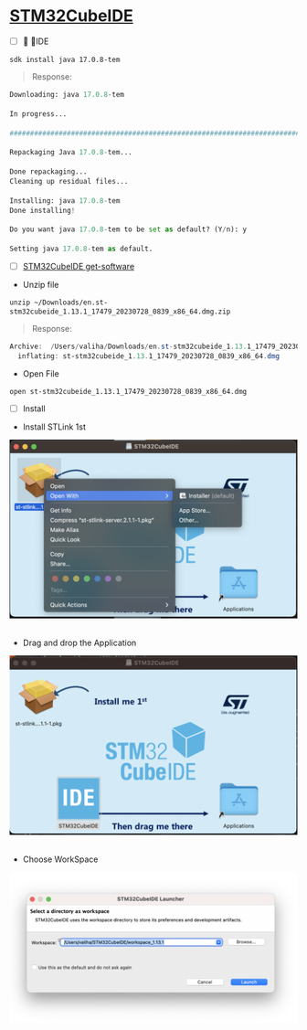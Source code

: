 # [STM32CubeIDE](https://www.st.com/en/development-tools/stm32cubeide.html)



- [ ] :round_pushpin: :ice_cube:IDE

```
sdk install java 17.0.8-tem
```
> Response:
```python
Downloading: java 17.0.8-tem

In progress...

########################################################################################################################################################################################################################### 100.0%

Repackaging Java 17.0.8-tem...

Done repackaging...
Cleaning up residual files...

Installing: java 17.0.8-tem
Done installing!

Do you want java 17.0.8-tem to be set as default? (Y/n): y

Setting java 17.0.8-tem as default.

```

- [ ] [STM32CubeIDE get-software](https://www.st.com/en/development-tools/stm32cubeide.html#st-get-software)

* Unzip file

```
unzip ~/Downloads/en.st-stm32cubeide_1.13.1_17479_20230728_0839_x86_64.dmg.zip
```
> Response:
```powershell
Archive:  /Users/valiha/Downloads/en.st-stm32cubeide_1.13.1_17479_20230728_0839_x86_64.dmg.zip
  inflating: st-stm32cubeide_1.13.1_17479_20230728_0839_x86_64.dmg  
```

* Open File

```
open st-stm32cubeide_1.13.1_17479_20230728_0839_x86_64.dmg
```

- [ ] Install

* Install STLink 1st

<img src=images/STM32CubeIDE-Install-stlink.png width='' height='' > <img>

* Drag and drop the Application

<img src=images/STM32CubeIDE-Install.png width='' height='' > <img>

* Choose WorkSpace

<img src=images/STM32CubeIDE-workspace.png width='' height='' > <img>
